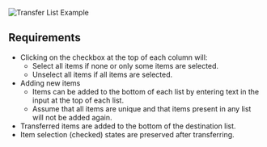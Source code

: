 ![Transfer List Example](https://www.greatfrontend.com/img/questions/transfer-list-ii/transfer-list-example.png)

## Requirements

- Clicking on the checkbox at the top of each column will:
  - Select all items if none or only some items are selected.
  - Unselect all items if all items are selected.
- Adding new items
  - Items can be added to the bottom of each list by entering text in the input at the top of each list.
  - Assume that all items are unique and that items present in any list will not be added again.
- Transferred items are added to the bottom of the destination list.
- Item selection (checked) states are preserved after transferring.
